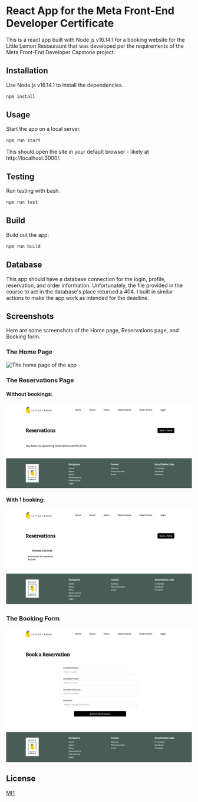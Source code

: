 # React App for the Meta Front-End Developer Certificate

This is a react app built with Node.js v16.14.1 for a booking website for the Little Lemon Restauraunt that was developed per the requirements of the Meta Front-End Developer Capstone project.

## Installation
Use Node.js v16.14.1 to install the dependencies.
```bash
npm install
```
## Usage
Start the app on a local server.
```bash
npm run start
```
This should open the site in your default browser - likely at http://localhost:3000/.
## Testing
Run testing with bash.
```bash
npm run test
```
## Build
Build out the app:
```bash
npm run build
```
## Database
This app should have a database connection for the login, profile, reservation, and order information. Unfortunately, the file provided in the course to act in the database's place returned a 404. I built in similar actions to make the app work as intended for the deadline.

## Screenshots
Here are some screenshots of the Home page, Reservations page, and Booking form.

### The Home Page
![The home page of the app](src/assets/LLC-home.png?raw=true "Home")

### The Reservations Page

#### Without bookings:
![the reservations page when there are no reservations](src/assets/Reservations-none.png?raw=true "Reservations with no bookings")

#### With 1 booking:
![the reservations page when there is one reservation](src/assets/Reservations-1.png?raw=true "Reservations with no bookings")

### The Booking Form
![the booking form](src/assets/Book-a-Reservation.png?raw=true "Reservations with no bookings") 

## License

[MIT](https://choosealicense.com/licenses/mit/)